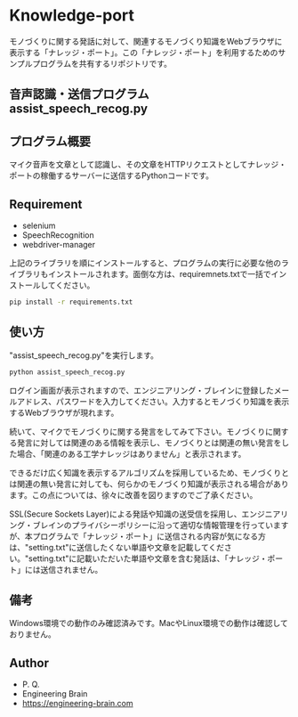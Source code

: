 # Knowledge-port
モノづくりに関する発話に対して、関連するモノづくり知識をWebブラウザに表示する「ナレッジ・ポート」。この「ナレッジ・ポート」を利用するためのサンプルプログラムを共有するリポジトリです。
## 音声認識・送信プログラム assist_speech_recog.py
## プログラム概要
マイク音声を文章として認識し、その文章をHTTPリクエストとしてナレッジ・ポートの稼働するサーバーに送信するPythonコードです。
## Requirement
* selenium
* SpeechRecognition
* webdriver-manager

上記のライブラリを順にインストールすると、プログラムの実行に必要な他のライブラリもインストールされます。面倒な方は、requiremnets.txtで一括でインストールしてください。

```bash
pip install -r requirements.txt
```
## 使い方
"assist_speech_recog.py"を実行します。
```bash
python assist_speech_recog.py
```
ログイン画面が表示されますので、エンジニアリング・ブレインに登録したメールアドレス、パスワードを入力してください。入力するとモノづくり知識を表示するWebブラウザが現れます。

続いて、マイクでモノづくりに関する発言をしてみて下さい。モノづくりに関する発言に対しては関連のある情報を表示し、モノづくりとは関連の無い発言をした場合、「関連のある工学ナレッジはありません」と表示されます。

できるだけ広く知識を表示するアルゴリズムを採用しているため、モノづくりとは関連の無い発言に対しても、何らかのモノづくり知識が表示される場合があります。この点については、徐々に改善を図りますのでご了承ください。

SSL(Secure Sockets Layer)による発話や知識の送受信を採用し、エンジニアリング・ブレインのプライバシーポリシーに沿って適切な情報管理を行っていますが、本プログラムで「ナレッジ・ポート」に送信される内容が気になる方は、"setting.txt"に送信したくない単語や文章を記載してください。"setting.txt"に記載いただいた単語や文章を含む発話は、「ナレッジ・ポート」には送信されません。
## 備考
Windows環境での動作のみ確認済みです。MacやLinux環境での動作は確認しておりません。
## Author
* P. Q.
* Engineering Brain
* https://engineering-brain.com

